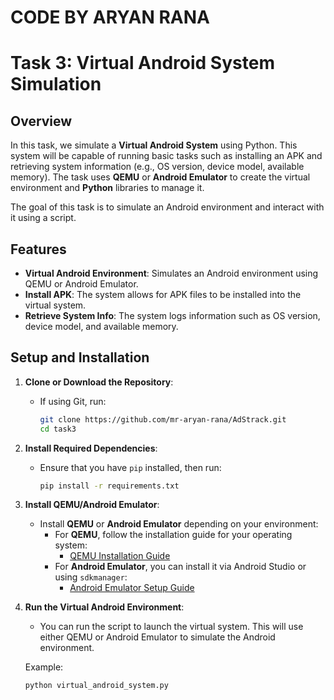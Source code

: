
# CODE BY ARYAN RANA
# Task 3: Virtual Android System Simulation

## Overview

In this task, we simulate a **Virtual Android System** using Python. This system will be capable of running basic tasks such as installing an APK and retrieving system information (e.g., OS version, device model, available memory). The task uses **QEMU** or **Android Emulator** to create the virtual environment and **Python** libraries to manage it.

The goal of this task is to simulate an Android environment and interact with it using a script. 

## Features

- **Virtual Android Environment**: Simulates an Android environment using QEMU or Android Emulator.
- **Install APK**: The system allows for APK files to be installed into the virtual system.
- **Retrieve System Info**: The system logs information such as OS version, device model, and available memory.

## Setup and Installation

1. **Clone or Download the Repository**:
   - If using Git, run:
     ```bash
     git clone https://github.com/mr-aryan-rana/AdStrack.git
     cd task3
     ```

2. **Install Required Dependencies**:
   - Ensure that you have `pip` installed, then run:
     ```bash
     pip install -r requirements.txt
     ```

3. **Install QEMU/Android Emulator**:
   - Install **QEMU** or **Android Emulator** depending on your environment:
     - For **QEMU**, follow the installation guide for your operating system:
       - [QEMU Installation Guide](https://www.qemu.org/download/)
     - For **Android Emulator**, you can install it via Android Studio or using `sdkmanager`:
       - [Android Emulator Setup Guide](https://developer.android.com/studio/run/emulator)

4. **Run the Virtual Android Environment**:
   - You can run the script to launch the virtual system. This will use either QEMU or Android Emulator to simulate the Android environment.

   Example:
   ```bash
   python virtual_android_system.py
